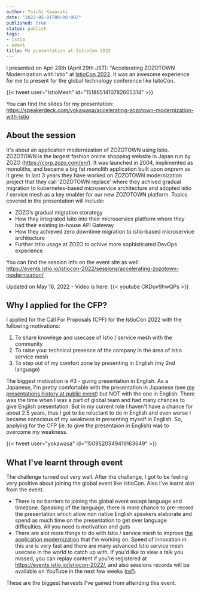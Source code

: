 ```yaml
---
author: Yoichi Kawasaki
date: "2022-05-01T09:00:00Z"
published: true
status: publish
tags:
- istio
- event
title: My presentation at IstioCon 2022
---
```


I presented on Apri 28th (April 29th JST): "Accelerating ZOZOTOWN Modernization with Istio" at [IstioCon 2022](https://events.istio.io/istiocon-2022/). It was an awesome experience for me to present for the global technology conference like IsitoCon.

{{< tweet user="IstioMesh" id="1518651410782605314" >}}

You can find the slides for my presentation:
https://speakerdeck.com/yokawasa/accelerating-zozotown-modernization-with-istio


## About the session

It's about an application modernization of ZOZOTOWN using Istio. ZOZOTOWN is the largest fashion online shopping website in Japan run by ZOZO (https://corp.zozo.com/en/). It was launched in 2004, implimented as monoliths, and became a big fat monolith application built upon onprem as it grew. In last 3 years they have worked on ZOZOTOWN modernization project that they call ‘ZOZOTOWN replace’ where they achived gradual migration to kubernetes-based microservice architecture and adopted istio / service mesh as a key enabler for our new ZOZOTOWN platform. Topics covered in the presentation will include:

- ZOZO’s gradual migration storategy
- How they integrated Isito into their microservice platform where they had their existing in-house API Gateway
- How they achieved zero downtime migration to istio-based microservice architecture
- Further Istio usage at ZOZO to achive more sophisticated DevOps experience

You can find the session info on the event site as well:
https://events.istio.io/istiocon-2022/sessions/accelerating-zozotown-modernization/

Updated on May 16, 2022 - Video is here:
{{< youtube CKDuv9hwQPs >}} 

## Why I applied for the CFP?

I applied for the Call For Proposals (CPF) for the IstioCon 2022 with the following motivations:

1. To share knowlege and usecase of Istio / service mesh with the community
2. To raise your technical presence of the company in the area of Istio service mesh
3. To step out of my comfort zone by presenting in English (my 2nd language)

The biggest motivation is #3 - giving presentation in English. As a Japanese, I'm pretty comfortable with the presentation in Japanese (see [my presentations history at public event](https://github.com/yokawasa/presentations)) but NOT with the one in English. There was the time when I was a part of global team and had many chances to give English presentation. But in my current role I haven't have a chance for about 2.5 years, thus I got to be reluctant to do in English and even worse I became conscious of my weakness in presenting myself in English. So, applying for the CFP (ie. to give the presentaion in English) was to overcome my weakness.

{{< tweet user="yokawasa" id="1509520349419163649" >}}

## What I've learnt through event

The challenge turned out very well. After the challenge, I got to be feeling very positive about joining the global event like IstioCon. Also I've learnt alot from the event.

- There is no barriers to joining the global event except language and timezone. Speaking of the language, there is more chance to pre-record the presentation which allow non native English speakers elaborate and spend as much time on the presentation to get over language difficulties. All you need is motivation and guts
- There are alot more things to do with Istio / service mesh to improve [the application modernization](https://speakerdeck.com/yokawasa/accelerating-zozotown-modernization-with-istio) that I'm working on. Speed of innovation in this are is very fast and there are many advanced Istio service mesh usecase in the world to catch up with. If you'd like to view a talk you missed, you can replay content if you're registered at https://events.istio.io/istiocon-2022/, and also sessions records will be available on YouTube in the next few weeks ([ref](https://twitter.com/mitchashimself/status/1520112081000800258)).

These are the biggest harvests I've gained from attending this event.
